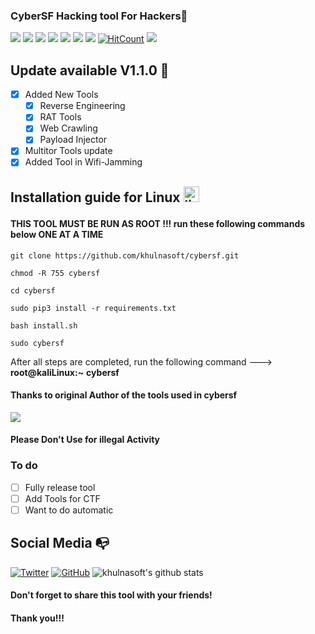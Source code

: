 ### CyberSF Hacking tool For Hackers🥇
![](https://img.shields.io/github/license/khulnasoft/cybersf)
![](https://img.shields.io/github/issues/khulnasoft/cybersf)
![](https://img.shields.io/github/issues-closed/khulnasoft/cybersf)
![](https://img.shields.io/badge/Python-3-blue)
![](https://img.shields.io/github/forks/khulnasoft/cybersf)
![](https://img.shields.io/github/stars/khulnasoft/cybersf)
![](https://img.shields.io/github/last-commit/khulnasoft/cybersf)
[![HitCount](http://hits.dwyl.com/khulnasoft/cybersf.svg)](http://hits.dwyl.com/khulnasoft/cybersf)
![](https://img.shields.io/badge/platform-Linux%20%7C%20KaliLinux%20%7C%20ParrotOs-blue)

## Update available V1.1.0 🚀 
- [x] Added New Tools 
    - [x] Reverse Engineering
    - [x] RAT Tools
    - [x] Web Crawling 
    - [x] Payload Injector
- [x] Multitor Tools update
- [X] Added Tool in Wifi-Jamming

## Installation guide for Linux <img src="https://konpa.github.io/devicon/devicon.git/icons/linux/linux-original.svg" alt="linux" width="25" height="25"/></p><p align="center">

#### THIS TOOL MUST BE RUN AS ROOT !!! run these following commands below ONE AT A TIME 

    git clone https://github.com/khulnasoft/cybersf.git
    
    chmod -R 755 cybersf  
    
    cd cybersf
    
    sudo pip3 install -r requirements.txt
    
    bash install.sh
    
    sudo cybersf

After all steps are completed, run the following command ---> **root@kaliLinux:~** **cybersf**

#### Thanks to original Author of the tools used in cybersf

<img src ="https://img.shields.io/badge/Important-notice-red" />
<h4>Please Don't Use for illegal Activity</h4>

### To do 
- [ ] Fully release tool 
- [ ] Add Tools for CTF
- [ ] Want to do automatic 

## Social Media :mailbox_with_no_mail:
[![Twitter](https://img.shields.io/twitter/url?color=%231DA1F2&label=follow&logo=twitter&logoColor=%231DA1F2&style=flat-square&url=https%3A%2F%2Fwww.reddit.com%2Fuser%2FFatChicken277)](https://twitter.com/khulnasoft)
[![GitHub](https://img.shields.io/badge/-GitHub-181717?style=flat-square&logo=github&link=https://github.com/khulnasoft/)](https://github.com/khulnasoft/)
![khulnasoft's github stats](https://github-readme-stats.vercel.app/api?username=nxpkg&show_icons=true&title_color=fff&icon_color=79ff97&text_color=9f9f9f&bg_color=151515)

#### Don't forget to share this tool with your friends!
#### Thank you!!!
